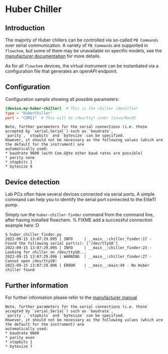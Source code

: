 # Huber Chiller
## Introduction
The majority of Huber chillers can be controlled via so-called `PB Commands` over serial communication.
A variety of `PB Commands` are supported in `flowchem`, but some of them may be unavailable on specific models, see the
[manufacturer documentation](./pb_commands_handbook.pdf) for more details.

As for all `flowchem` devices, the virtual instrument can be instantiated via a configuration file that generates an
openAPI endpoint.


## Configuration
Configuration sample showing all possible parameters:

```toml
[device.my-huber-chiller]  # This is the chiller identifier
type = "HuberChiller"
port = "COM11"  # This will be /dev/tty* under linux/MacOS
```

```{note} Serial connection parameters
Note, further parameters for the serial connections (i.e. those accepted by `serial.Serial`) such as `baudrate`,
`parity`, `stopbits` and `bytesize` can be specified.
However, it should not be necessary as the following values (which are the default for the instrument) are
automatically used:
* baudrate 9600 (with Com.G@te other baud rates are possible)
* parity none
* stopbits 1
* bytesize 8
```

## Device detection
Lab PCs often have several devices connected via serial ports.
A simple command can help you to identify the serial port connected to the Elite11 pump.

Simply run the `huber-chiller-finder` command from the command line, after having installed flowchem.
% FIXME add a successful connection example here :D
```shell
$ huber_chiller_finder.py
2022-09-15 13:07:29.095 | INFO     | __main__:chiller_finder:17 - Found the following serial port(s): ['/dev/ttyS0']
2022-09-15 13:07:29.095 | INFO     | __main__:chiller_finder:23 - Looking for chiller on /dev/ttyS0...
2022-09-15 13:07:29.096 | WARNING  | __main__:chiller_finder:27 - Cannot open /dev/ttyS0!
2022-09-15 13:07:29.096 | ERROR    | __main__:main:49 - No Huber chiller found
```

## Further information
For further information please refer to the [manufacturer manual](./pb_commands_handbook.pdf)

```{note} Serial connection parameters
Note, further parameters for the serial connections (i.e. those accepted by `serial.Serial`) such as `baudrate`,
`parity`, `stopbits` and `bytesize` can be specified.
However, it should not be necessary as the following values (which are the default for the instrument) are
automatically used:
* baudrate 9600
* parity even
* stopbits 1
* bytesize 7
```
